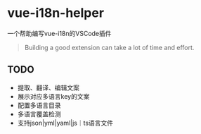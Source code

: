 # vue-i18n-helper
一个帮助编写vue-i18n的VSCode插件
> Building a good extension can take a lot of time and effort.
## TODO
* 提取、翻译、编辑文案
* 展示对应多语言key的文案
* 配置多语言目录
* 多语言覆盖检测
* 支持json|yml|yaml|js｜ts语言文件

